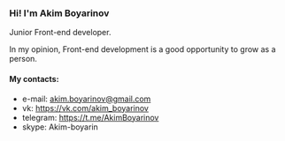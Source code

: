 ### Hi! I'm Akim Boyarinov
Junior Front-end developer.    

In my opinion, Front-end development is a good opportunity to grow as a person. 

#### My contacts:
* e-mail: akim.boyarinov@gmail.com
* vk: https://vk.com/akim_boyarinov
* telegram: https://t.me/AkimBoyarinov
* skype: Akim-boyarin

